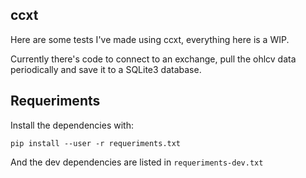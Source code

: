 ## ccxt

Here are some tests I've made using ccxt, everything here is a WIP.

Currently there's code to connect to an exchange, pull the ohlcv data periodically and save it to a SQLite3 database.


## Requeriments

Install the dependencies with:

```
pip install --user -r requeriments.txt
```

And the dev dependencies are listed in `requeriments-dev.txt`

